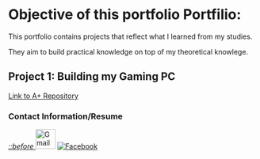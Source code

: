 # Objective of this portfolio Portfilio:
  
  This portfolio contains projects that reflect what I learned from my studies.
  
  They aim to build practical knowledge on top of my theoretical knowlege. 

## Project 1: Building my Gaming PC
[Link to A+ Repository](./A+/index.md)

### Contact Information/Resume
<a href="https://www.linkedin.com/in/dylanparay/" target="_blank">
<i class="fa fa-twitter" aria-hidden="true">
  ::before
</i>
</a>
  
<a href="mailto: Dylan.Paray19@gmail.com" target="_blank">
<img src="https://www.pngall.com/wp-content/uploads/12/Gmail-Logo-PNG-Photo.png" alt="Gmail Account" width="40" height="40"></a>

<a href="https://www.facebook.com" target="_blank">
<img src="facebook-icon.png" alt="Facebook"></a>

